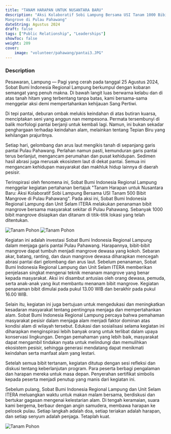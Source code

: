 ```yaml
---
title: "TANAM HARAPAN UNTUK NUSANTARA BARU"
description: "Aksi Kolaboratif Sobi Lampung Bersama USI Tanam 1000 Bibit 
Mangrove di Pulau Pahawang"
dateString: Agustus 2024
draft: false
tags: ["Public Relationship", "Leaderships"]
showToc: false
weight: 209
cover:
    image: "volunteer/pahawang/pantai3.JPG"
--- 
```


### Description

Pesawaran, Lampung — Pagi yang cerah pada tanggal 25 Agustus 2024, Sobat Bumi Indonesia Regional Lampung berkumpul dengan kobaran semangat yang penuh makna. Di bawah langit luas berwarna kelabu dan di atas tanah hitam yang terbentang tanpa batas, kami bersama-sama menggelar aksi demi mempertahankan kehijauan Sang Pertiwi.

Di tepi pantai, deburan ombak melukis keindahan di atas butiran kuarsa, menciptakan seni yang anggun nan mempesona. Permata tersembunyi di balik morfologi pantai berjanji untuk kembali lagi. Namun, ini bukan sekadar penghargaan terhadap keindahan alam, melainkan tentang Tepian Biru yang kehilangan prajuritnya.

Setiap hari, gelombang dan arus laut mengikis tanah di sepanjang garis pantai Pulau Pahawang. Perlahan namun pasti, kemunduran garis pantai terus berlanjut, mengancam perumahan dan pusat kehidupan. Sedimen hasil abrasi juga merusak ekosistem laut di dekat pantai. Semua ini mengancam kehidupan masyarakat dan makhluk hidup lainnya di daerah pesisir.

Terinspirasi oleh fenomena ini, Sobat Bumi Indonesia Regional Lampung menggelar kegiatan pertahanan bertajuk "Tanam Harapan untuk Nusantara Baru: Aksi Kolaboratif Sobi Lampung Bersama USI Tanam 500 Bibit Mangrove di Pulau Pahawang". Pada aksi ini, Sobat Bumi Indonesia Regional Lampung dan Unit Selam ITERA melakukan penanaman bibit mangrove bersama masyarakat sekitar di Pulau Pahawang. Sebanyak 1000 bibit mangrove disiapkan dan ditanam di titik-titik lokasi yang telah ditentukan. 

![Tanam Pohon](https://alfianri-manihuruk.github.io/alfianri/volunteer/pahawang/pantai4.JPG)
![Tanam Pohon](https://alfianri-manihuruk.github.io/alfianri/volunteer/pahawang/pantai2.jpg)



Kegiatan ini adalah investasi Sobat Bumi Indonesia Regional Lampung dalam menjaga garis pantai Pulau Pahawang. Harapannya, bibit-bibit mangrove dapat tumbuh menjadi mangrove dewasa yang kokoh. Sebaran akar, batang, ranting, dan daun mangrove dewasa diharapkan mencegah abrasi pantai dari gelombang dan arus laut. Sebelum penanaman, Sobat Bumi Indonesia Regional Lampung dan Unit Selam ITERA memberikan penjelasan singkat mengenai teknik menanam mangrove yang benar kepada masyarakat. Aksi ini disambut antusias oleh orang dewasa, pemuda, serta anak-anak yang ikut membantu menanam bibit mangrove. Kegiatan penanaman bibit dimulai pada pukul 13.00 WIB dan berakhir pada pukul 16.00 WIB.

Selain itu, kegiatan ini juga bertujuan untuk mengedukasi dan meningkatkan kesadaran masyarakat tentang pentingnya menjaga dan mempertahankan alam. Sobat Bumi Indonesia Regional Lampung percaya bahwa pemahaman masyarakat pesisir dalam menjaga alam menjadi faktor dominan atas kondisi alam di wilayah tersebut. Edukasi dan sosialisasi selama kegiatan ini diharapkan menginspirasi lebih banyak orang untuk terlibat dalam upaya konservasi lingkungan. Dengan pemahaman yang lebih baik, masyarakat dapat mengambil tindakan nyata untuk melindungi dan memulihkan ekosistem pesisir, sehingga generasi mendatang dapat menikmati keindahan serta manfaat alam yang lestari.

Setelah semua bibit tertanam, kegiatan ditutup dengan sesi refleksi dan diskusi tentang keberlanjutan program. Para peserta berbagi pengalaman dan harapan mereka untuk masa depan. Penyerahan sertifikat simbolis kepada peserta menjadi penutup yang manis dari kegiatan ini.

Sebelum pulang, Sobat Bumi Indonesia Regional Lampung dan Unit Selam ITERA meluangkan waktu untuk makan malam bersama, berdiskusi dan bertukar gagasan mengenai kelestarian alam. Di tengah keramaian, suara kami bergema, berbaur dengan angin samudera, membawa harapan ke pelosok pulau. Setiap langkah adalah doa, setiap teriakan adalah harapan, dan setiap senyum adalah penjaga. Tetaplah kuat.

![Tanam Pohon](https://alfianri-manihuruk.github.io/alfianri/volunteer/pahawang/pantai1.JPG)




